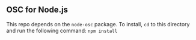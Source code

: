 ## OSC for Node.js

This repo depends on the `node-osc` package.  To install, `cd` to this directory and run the following command:
``npm install``
